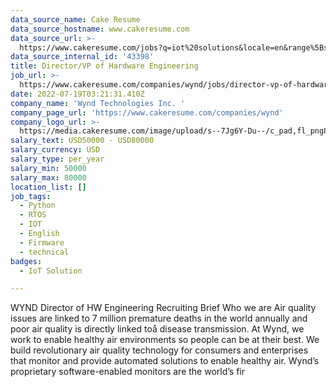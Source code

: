 ```yaml
---
data_source_name: Cake Resume
data_source_hostname: www.cakeresume.com
data_source_url: >-
  https://www.cakeresume.com/jobs?q=iot%20solutions&locale=en&range%5Bsalary_range%5D%5Bmin%5D=1000000
data_source_internal_id: '43398'
title: Director/VP of Hardware Engineering
job_url: >-
  https://www.cakeresume.com/companies/wynd/jobs/director-vp-of-hardware-engineering
date: 2022-07-19T03:21:31.410Z
company_name: 'Wynd Technologies Inc. '
company_page_url: 'https://www.cakeresume.com/companies/wynd'
company_logo_url: >-
  https://media.cakeresume.com/image/upload/s--7Jg6Y-Du--/c_pad,fl_png8,h_200,w_200/v1653879696/ikrjwnklqbwor3pksmnl.png
salary_text: USD50000 - USD80000
salary_currency: USD
salary_type: per_year
salary_min: 50000
salary_max: 80000
location_list: []
job_tags:
  - Python
  - RTOS
  - IOT
  - English
  - Firmware
  - technical
badges:
  - IoT Solution

---
```


WYND Director of HW Engineering Recruiting Brief Who we are Air quality issues are linked to 7 million premature deaths in the world annually and poor air quality is directly linked toå disease transmission. At Wynd, we work to enable healthy air environments so people can be at their best. We build revolutionary air quality technology for consumers and enterprises that monitor and provide automated solutions to enable healthy air. Wynd’s proprietary software-enabled monitors are the world’s fir